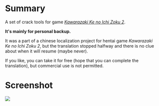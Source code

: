 # Summary

A set of crack tools for game [*Kawarazaki Ke no Ichi Zoku 2*](http://ja.wikipedia.org/wiki/%E6%B2%B3%E5%8E%9F%E5%B4%8E%E5%AE%B6%E3%81%AE%E4%B8%80%E6%97%8F2).

**It's mainly for personal backup.**

It was a part of a chinese localization project for hentai game *Kawarazaki Ke no Ichi Zoku 2*, but the translation stopped halfway and there is no clue about when it will resume (maybe never).

If you like, you can take it for free (hope that you can complete the translation), but commercial use is not permitted.

# Screenshot

![](http://i.imgur.com/IiGLeTA.jpg)
